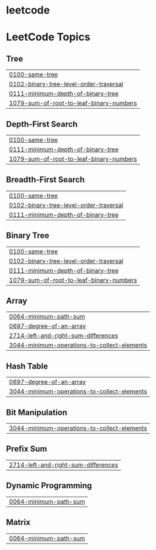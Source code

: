 # leetcode
<!---LeetCode Topics Start-->
# LeetCode Topics
## Tree
|  |
| ------- |
| [0100-same-tree](https://github.com/Firkraag/leetcode/tree/master/0100-same-tree) |
| [0102-binary-tree-level-order-traversal](https://github.com/Firkraag/leetcode/tree/master/0102-binary-tree-level-order-traversal) |
| [0111-minimum-depth-of-binary-tree](https://github.com/Firkraag/leetcode/tree/master/0111-minimum-depth-of-binary-tree) |
| [1079-sum-of-root-to-leaf-binary-numbers](https://github.com/Firkraag/leetcode/tree/master/1079-sum-of-root-to-leaf-binary-numbers) |
## Depth-First Search
|  |
| ------- |
| [0100-same-tree](https://github.com/Firkraag/leetcode/tree/master/0100-same-tree) |
| [0111-minimum-depth-of-binary-tree](https://github.com/Firkraag/leetcode/tree/master/0111-minimum-depth-of-binary-tree) |
| [1079-sum-of-root-to-leaf-binary-numbers](https://github.com/Firkraag/leetcode/tree/master/1079-sum-of-root-to-leaf-binary-numbers) |
## Breadth-First Search
|  |
| ------- |
| [0100-same-tree](https://github.com/Firkraag/leetcode/tree/master/0100-same-tree) |
| [0102-binary-tree-level-order-traversal](https://github.com/Firkraag/leetcode/tree/master/0102-binary-tree-level-order-traversal) |
| [0111-minimum-depth-of-binary-tree](https://github.com/Firkraag/leetcode/tree/master/0111-minimum-depth-of-binary-tree) |
## Binary Tree
|  |
| ------- |
| [0100-same-tree](https://github.com/Firkraag/leetcode/tree/master/0100-same-tree) |
| [0102-binary-tree-level-order-traversal](https://github.com/Firkraag/leetcode/tree/master/0102-binary-tree-level-order-traversal) |
| [0111-minimum-depth-of-binary-tree](https://github.com/Firkraag/leetcode/tree/master/0111-minimum-depth-of-binary-tree) |
| [1079-sum-of-root-to-leaf-binary-numbers](https://github.com/Firkraag/leetcode/tree/master/1079-sum-of-root-to-leaf-binary-numbers) |
## Array
|  |
| ------- |
| [0064-minimum-path-sum](https://github.com/Firkraag/leetcode/tree/master/0064-minimum-path-sum) |
| [0697-degree-of-an-array](https://github.com/Firkraag/leetcode/tree/master/0697-degree-of-an-array) |
| [2714-left-and-right-sum-differences](https://github.com/Firkraag/leetcode/tree/master/2714-left-and-right-sum-differences) |
| [3044-minimum-operations-to-collect-elements](https://github.com/Firkraag/leetcode/tree/master/3044-minimum-operations-to-collect-elements) |
## Hash Table
|  |
| ------- |
| [0697-degree-of-an-array](https://github.com/Firkraag/leetcode/tree/master/0697-degree-of-an-array) |
| [3044-minimum-operations-to-collect-elements](https://github.com/Firkraag/leetcode/tree/master/3044-minimum-operations-to-collect-elements) |
## Bit Manipulation
|  |
| ------- |
| [3044-minimum-operations-to-collect-elements](https://github.com/Firkraag/leetcode/tree/master/3044-minimum-operations-to-collect-elements) |
## Prefix Sum
|  |
| ------- |
| [2714-left-and-right-sum-differences](https://github.com/Firkraag/leetcode/tree/master/2714-left-and-right-sum-differences) |
## Dynamic Programming
|  |
| ------- |
| [0064-minimum-path-sum](https://github.com/Firkraag/leetcode/tree/master/0064-minimum-path-sum) |
## Matrix
|  |
| ------- |
| [0064-minimum-path-sum](https://github.com/Firkraag/leetcode/tree/master/0064-minimum-path-sum) |
<!---LeetCode Topics End-->